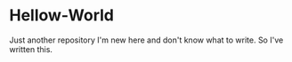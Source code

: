 # Hellow-World
Just another repository
I'm new here and don't know what to write.
So I've written this.
